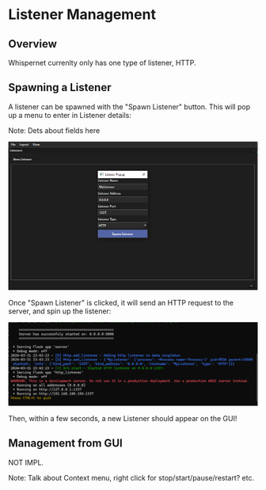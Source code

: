 # Listener Management

## Overview
Whispernet currenlty only has one type of listener, HTTP.

## Spawning a Listener

A listener can be spawned with the "Spawn Listener" button. This will pop up a menu to enter in Listener details:

Note: Dets about fields here

![image](../../../Images/GUI/QtComponents/Listener/listener_spawn_form.png)


Once "Spawn Listener" is clicked, it will send an HTTP request to the server, and spin up the listener:

![image](../../../Images/GUI/QtComponents/Listener/listener_spawn_on_server.png)

Then, within a few seconds, a new Listener should appear on the GUI! 

## Management from GUI

NOT IMPL.

Note: Talk about Context menu, right click for stop/start/pause/restart? etc.